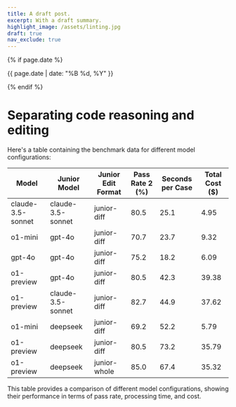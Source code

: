 ```yaml
---
title: A draft post.
excerpt: With a draft summary.
highlight_image: /assets/linting.jpg
draft: true
nav_exclude: true
---
```

{% if page.date %}
<p class="post-date">{{ page.date | date: "%B %d, %Y" }}</p>
{% endif %}

# Separating code reasoning and editing

Here's a table containing the benchmark data for different model configurations:

| Model | Junior Model | Junior Edit Format | Pass Rate 2 (%) | Seconds per Case | Total Cost ($) |
|-------|--------------|---------------------|-----------------|-------------------|----------------|
| claude-3.5-sonnet | claude-3.5-sonnet | junior-diff | 80.5 | 25.1 | 4.95 |
| o1-mini | gpt-4o | junior-diff | 70.7 | 23.7 | 9.32 |
| gpt-4o | gpt-4o | junior-diff | 75.2 | 18.2 | 6.09 |
| o1-preview | gpt-4o | junior-diff | 80.5 | 42.3 | 39.38 |
| o1-preview | claude-3.5-sonnet | junior-diff | 82.7 | 44.9 | 37.62 |
| o1-mini | deepseek | junior-diff | 69.2 | 52.2 | 5.79 |
| o1-preview | deepseek | junior-diff | 80.5 | 73.2 | 35.79 |
| o1-preview | deepseek | junior-whole | 85.0 | 67.4 | 35.32 |

This table provides a comparison of different model configurations, showing their performance in terms of pass rate, processing time, and cost.


